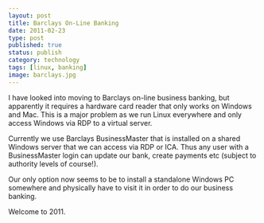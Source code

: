 ```yaml
--- 
layout: post 
title: Barclays On-Line Banking
date: 2011-02-23
type: post 
published: true 
status: publish
category: technology
tags: [linux, banking]
image: barclays.jpg
---
```


I have looked into moving to Barclays on-line business banking, but
apparently it requires a hardware card reader that only works on Windows
and Mac. This is a major problem as we run Linux everywhere and only
access Windows via RDP to a virtual server.

<!--more-->

Currently we use Barclays BusinessMaster that is installed on a shared
Windows server that we can access via RDP or ICA. Thus any user with a
BusinessMaster login can update our bank, create payments etc (subject
to authority levels of course!).

Our only option now seems to be to install a standalone Windows PC
somewhere and physically have to visit it in order to do our business
banking.

Welcome to 2011.

